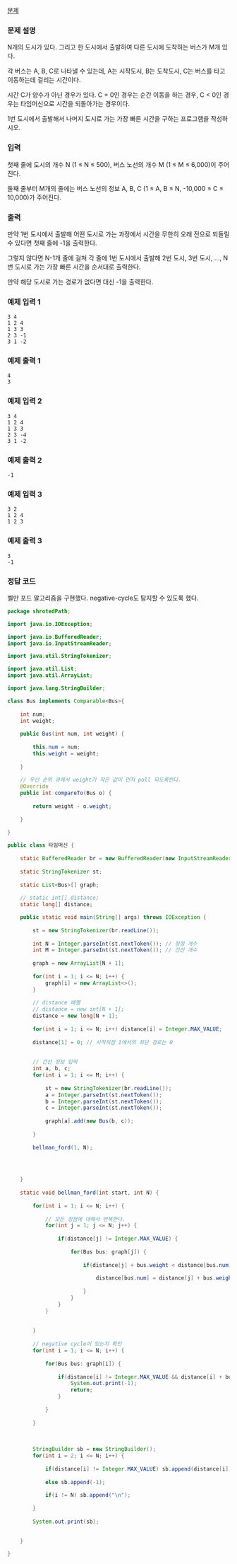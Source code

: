 [문제](https://www.acmicpc.net/problem/11657)

### 문제 설명 

N개의 도시가 있다. 그리고 한 도시에서 출발하여 다른 도시에 도착하는 버스가 M개 있다.  

각 버스는 A, B, C로 나타낼 수 있는데, A는 시작도시, B는 도착도시, C는 버스를 타고 이동하는데 걸리는 시간이다.  

시간 C가 양수가 아닌 경우가 있다. C = 0인 경우는 순간 이동을 하는 경우, C < 0인 경우는 타임머신으로 시간을 되돌아가는 경우이다.

1번 도시에서 출발해서 나머지 도시로 가는 가장 빠른 시간을 구하는 프로그램을 작성하시오.

### 입력 

첫째 줄에 도시의 개수 N (1 ≤ N ≤ 500), 버스 노선의 개수 M (1 ≤ M ≤ 6,000)이 주어진다.  

둘째 줄부터 M개의 줄에는 버스 노선의 정보 A, B, C (1 ≤ A, B ≤ N, -10,000 ≤ C ≤ 10,000)가 주어진다. 

### 출력 

만약 1번 도시에서 출발해 어떤 도시로 가는 과정에서 시간을 무한히 오래 전으로 되돌릴 수 있다면 첫째 줄에 -1을 출력한다.  

그렇지 않다면 N-1개 줄에 걸쳐 각 줄에 1번 도시에서 출발해 2번 도시, 3번 도시, ..., N번 도시로 가는 가장 빠른 시간을 순서대로 출력한다.  

만약 해당 도시로 가는 경로가 없다면 대신 -1을 출력한다.

### 예제 입력 1
```
3 4
1 2 4
1 3 3
2 3 -1
3 1 -2
```
### 예제 출력 1
```
4
3
```

### 예제 입력 2
```
3 4
1 2 4
1 3 3
2 3 -4
3 1 -2
```
### 예제 출력 2
```
-1
```

### 예제 입력 3
```
3 2
1 2 4
1 2 3
```
### 예제 출력 3
```
3
-1
```

### 정답 코드 

벨만 포드 알고리즘을 구현했다. negative-cycle도 탐지할 수 있도록 했다.

``` java
package shrotedPath;

import java.io.IOException;

import java.io.BufferedReader;
import java.io.InputStreamReader; 

import java.util.StringTokenizer;

import java.util.List;
import java.util.ArrayList;

import java.lang.StringBuilder;

class Bus implements Comparable<Bus>{
	
	int num;
	int weight;
	
	public Bus(int num, int weight) {
		
		this.num = num;
		this.weight = weight;
		
	}
	
	// 우선 순위 큐에서 weight가 작은 값이 먼저 poll 되도록한다. 
	@Override
	public int compareTo(Bus o) {
		
		return weight - o.weight;
		
	}
	
}

public class 타임머신 {
	
	static BufferedReader br = new BufferedReader(new InputStreamReader(System.in));
	
	static StringTokenizer st; 
	
	static List<Bus>[] graph; 
	
	// static int[] distance; 
	static long[] distance;

	public static void main(String[] args) throws IOException {
		
		st = new StringTokenizer(br.readLine());
		
		int N = Integer.parseInt(st.nextToken()); // 정점 개수 
		int M = Integer.parseInt(st.nextToken()); // 간선 개수 
		
		graph = new ArrayList[N + 1];
		
		for(int i = 1; i <= N; i++) {
			graph[i] = new ArrayList<>();
		}
		
		// distance 배열 
		// distance = new int[N + 1];
		distance = new long[N + 1];
		
		for(int i = 1; i <= N; i++) distance[i] = Integer.MAX_VALUE;
		
		distance[1] = 0; // 시작지점 1에서의 최단 경로는 0
		
		
		// 간선 정보 입력 
		int a, b, c;
		for(int i = 1; i <= M; i++) {
			
			st = new StringTokenizer(br.readLine());
			a = Integer.parseInt(st.nextToken());
			b = Integer.parseInt(st.nextToken());
			c = Integer.parseInt(st.nextToken());
			
			graph[a].add(new Bus(b, c));
			
		}
		
		bellman_ford(1, N);
		
		


	}
	
	static void bellman_ford(int start, int N) {
		
		for(int i = 1; i <= N; i++) {
			
			// 모든 정점에 대해서 반복한다. 
			for(int j = 1; j <= N; j++) {
				
				if(distance[j] != Integer.MAX_VALUE) {
					
					for(Bus bus: graph[j]) {
						
						if(distance[j] + bus.weight < distance[bus.num]) {
							
							distance[bus.num] = distance[j] + bus.weight;
							
						}	
					}
				}	
			}
			
			
		}
		
		// negative cycle이 있는지 확인 
		for(int i = 1; i <= N; i++) {
			
			for(Bus bus: graph[i]) {
				
				if(distance[i] != Integer.MAX_VALUE && distance[i] + bus.weight < distance[bus.num]) {
					System.out.print(-1);
					return;
				}
				
			}
			
		}
		
		
		
		StringBuilder sb = new StringBuilder();
		for(int i = 2; i <= N; i++) {
			
			if(distance[i] != Integer.MAX_VALUE) sb.append(distance[i]);
			
			else sb.append(-1);
			
			if(i != N) sb.append("\n");
			
		}
		
		System.out.print(sb);
		
		
	}

}

```





















